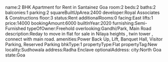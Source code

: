 name:2 BHK Apartment for Rent in Santainez Goa
room:2
beds:2
baths:2
balconies:1
parking:2
squareBuiltUpArea:2400
developer:Royal Associates & Constructions
floor:3
status:Rent
additionalRooms:0
facing:East
lifts:1
price:14000
bookingAmount:6000
builtInYear:2020
furnishing:Semi-Furnished
typeOfOwner:Freehold
overlooking:Gandhi/Park, Main Road
description:Reday to move in flat for sale in Nilaya heights , twin tower , connect with main road.
amenities:Power Back Up, Lift, Banquet Hall, Visitor Parking, Reserved Parking
bhkType:1
propertyType:Flat
propertyTag:New
locality:Sudhowala
address:Radha Enclave
optionalAddress:
city:North Goa
state:Goa